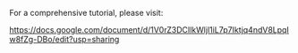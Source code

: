 For a comprehensive tutorial, please visit:

https://docs.google.com/document/d/1V0rZ3DCIlkWljl1iL7p7Iktjq4ndV8LpqIw8fZg-DBo/edit?usp=sharing

